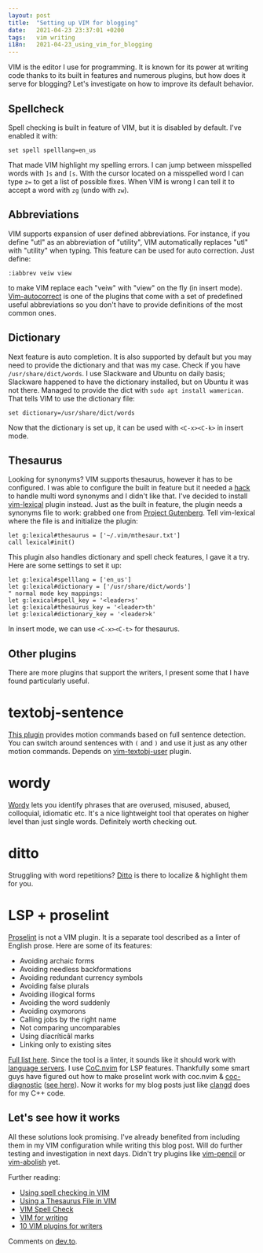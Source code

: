 ```yaml
---
layout: post
title:  "Setting up VIM for blogging"
date:   2021-04-23 23:37:01 +0200
tags:   vim writing
i18n:   2021-04-23_using_vim_for_blogging
---
```

VIM is the editor I use for programming. It is known for its power at writing code thanks to its built in features and numerous plugins, but how does it serve for blogging? Let's investigate on how to improve its default behavior.

## Spellcheck

Spell checking is built in feature of VIM, but it is disabled by default. I've enabled it with:

```vim
set spell spelllang=en_us
```

That made VIM highlight my spelling errors. I can jump between misspelled words with `]s` and `[s`. With the cursor located on a misspelled word I can type `z=` to get a list of possible fixes. When VIM is wrong I can tell it to accept a word with `zg` (undo with `zw`).

## Abbreviations

VIM supports expansion of user defined abbreviations. For instance, if you define "utl" as an abbreviation of "utility", VIM automatically replaces "utl" with "utility" when typing. This feature can be used for auto correction. Just define:

```vim
:iabbrev veiw view
```

to make VIM replace each "veiw" with "view" on the fly (in insert mode). [Vim-autocorrect](https://github.com/panozzaj/vim-autocorrect) is one of the plugins that come with a set of predefined useful abbreviations so you don't have to provide definitions of the most common ones.

## Dictionary

Next feature is auto completion. It is also supported by default but you may need to provide the dictionary and that was my case. Check if you have `/usr/share/dict/words`. I use Slackware and Ubuntu on daily basis; Slackware happened to have the dictionary installed, but on Ubuntu it was not there. Managed to provide the dict with `sudo apt install wamerican`. That tells VIM to use the dictionary file:

```vim
set dictionary=/usr/share/dict/words
```

Now that the dictionary is set up, it can be used with `<C-x><C-k>` in insert mode.

## Thesaurus

Looking for synonyms? VIM supports thesaurus, however it has to be configured. I was able to configure the built in feature but it needed a [hack](https://www.reddit.com/r/vim/comments/55y53e/allow_spaces_in_thesaurus_entries/) to handle multi word synonyms and I didn't like that. I've decided to install [vim-lexical](https://github.com/preservim/vim-lexical) plugin instead. Just as the built in feature, the plugin needs a synonyms file to work: grabbed one from [Project Gutenberg](https://www.gutenberg.org/ebooks/3200). Tell vim-lexical where the file is and initialize the plugin:


```vim
let g:lexical#thesaurus = ['~/.vim/mthesaur.txt']
call lexical#init()
```

This plugin also handles dictionary and spell check features, I gave it a try. Here are some settings to set it up:

```vim
let g:lexical#spelllang = ['en_us']
let g:lexical#dictionary = ['/usr/share/dict/words']
" normal mode key mappings:
let g:lexical#spell_key = '<leader>s'
let g:lexical#thesaurus_key = '<leader>th'
let g:lexical#dictionary_key = '<leader>k'
```

In insert mode, we can use `<C-x><C-t>` for thesaurus.

## Other plugins

There are more plugins that support the writers, I present some that I have found particularly useful.

# textobj-sentence

[This plugin](https://github.com/preservim/vim-textobj-sentence) provides motion commands based on full sentence detection. You can switch around sentences with `(` and `)` and use it just as any other motion commands. Depends on [vim-textobj-user](https://github.com/kana/vim-textobj-user) plugin.

# wordy

[Wordy](https://github.com/preservim/vim-wordy) lets you identify phrases that are overused, misused, abused, colloquial, idiomatic etc. It's a nice lightweight tool that operates on higher level than just single words. Definitely worth checking out.

# ditto

Struggling with word repetitions? [Ditto](https://github.com/dbmrq/vim-ditto) is there to localize & highlight them for you.

# LSP + proselint

[Proselint](http://proselint.com/) is not a VIM plugin. It is a separate tool described as a linter of English prose. Here are some of its features:

- Avoiding archaic forms
- Avoiding needless backformations
- Avoiding redundant currency symbols
- Avoiding false plurals
- Avoiding illogical forms
- Avoiding the word suddenly
- Avoiding oxymorons
- Calling jobs by the right name
- Not comparing uncomparables
- Using dïacríticâl marks
- Linking only to existing sites

[Full list here](https://github.com/amperser/proselint#checks). Since the tool is a linter, it sounds like it should work with [language servers](https://langserver.org/). I use [CoC.nvim](https://github.com/neoclide/coc.nvim) for LSP features. Thankfully some smart guys have figured out how to make proselint work with coc.nvim & [coc-diagnostic](https://github.com/iamcco/coc-diagnostic) ([see here](https://github.com/neoclide/coc.nvim/discussions/2028)). Now it works for my blog posts just like [clangd](https://clangd.llvm.org/) does for my C++ code.

## Let's see how it works

All these solutions look promising. I've already benefited from including them in my VIM configuration while writing this blog post. Will do further testing and investigation in next days. Didn't try plugins like [vim-pencil](https://github.com/preservim/vim-pencil) or [vim-abolish](https://github.com/tpope/vim-abolish) yet.

Further reading:
- [Using spell checking in VIM](https://www.linux.com/training-tutorials/using-spell-checking-vim/)
- [Using a Thesaurus File in VIM](https://thesynack.com/posts/vim-thesaurus/)
- [VIM Spell Check](https://linuxhint.com/vim_spell_check/)
- [VIM for writing](https://www.naperwrimo.org/wiki/index.php?title=Vim_for_Writers)
- [10 VIM plugins for writers](https://tomfern.com/posts/vim-for-writers)

Comments on [dev.to](https://dev.to/maniowy/setting-up-vim-for-blogging-37oa).
